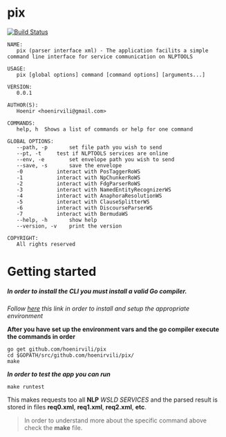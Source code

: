 # pix

[![Build Status](https://travis-ci.org/hoenirvili/pix.svg?branch=master)](https://travis-ci.org/hoenirvili/pix)

```
NAME:
   pix (parser interface xml) - The application facilits a simple command line interface for service communication on NLPTOOLS

USAGE:
   pix [global options] command [command options] [arguments...]
   
VERSION:
   0.0.1
   
AUTHOR(S):
   Hoenir <hoenirvili@gmail.com> 
   
COMMANDS:
   help, h	Shows a list of commands or help for one command
   
GLOBAL OPTIONS:
   --path, -p 		set file path you wish to send
   --pt, -t		test if NLPTOOLS services are online
   --env, -e 		set envelope path you wish to send
   --save, -s 		save the envelope
   -0			interact with PosTaggerRoWS
   -1			interact with NpChunkerRoWS
   -2			interact with FdgParserRoWS
   -3			interact with NamedEntityRecognizerWS
   -4			interact with AnaphoraResolutionWS
   -5			interact with ClauseSplitterWS
   -6			interact with DiscourseParserWS
   -7			interact with BermudaWS
   --help, -h		show help
   --version, -v	print the version

COPYRIGHT:
   All rights reserved
```

# Getting started

##### In order to install the CLI you must install a valid Go compiler.

*Follow [here](https://golang.org/doc/install) this link in order to install and setup the appropriate environment*

**After you have set up the environment vars and the go compiler execute the commands in order**

```
go get github.com/hoenirvili/pix
cd $GOPATH/src/github.com/hoenirvili/pix/
make
```

***In order to test the app you can run***
```
make runtest
```
This makes requests too all **NLP** *WSLD SERVICES* and the parsed result is stored in
files **req0.xml**, **req1.xml**, **req2.xml**, **etc**. 

> In order to understand more about the specific command above check the **make** file.
